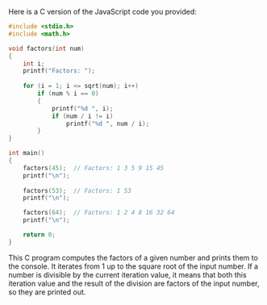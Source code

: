 Here is a C version of the JavaScript code you provided:

```c
#include <stdio.h>
#include <math.h>

void factors(int num)
{
    int i;
    printf("Factors: ");
    
    for (i = 1; i <= sqrt(num); i++)
        if (num % i == 0)
        {
            printf("%d ", i);
            if (num / i != i)
                printf("%d ", num / i);
        }
}

int main()
{
    factors(45);  // Factors: 1 3 5 9 15 45
    printf("\n");
    
    factors(53);  // Factors: 1 53
    printf("\n");

    factors(64);  // Factors: 1 2 4 8 16 32 64
    printf("\n");

    return 0;
}
```

This C program computes the factors of a given number and prints them to the console. It iterates from 1 up to the square root of the input number. If a number is divisible by the current iteration value, it means that both this iteration value and the result of the division are factors of the input number, so they are printed out.
